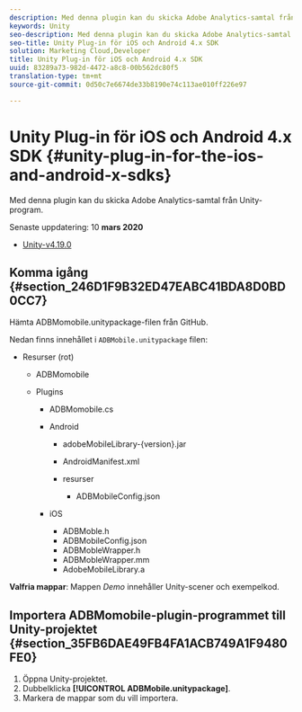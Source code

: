 ```yaml
---
description: Med denna plugin kan du skicka Adobe Analytics-samtal från Unity-program.
keywords: Unity
seo-description: Med denna plugin kan du skicka Adobe Analytics-samtal från Unity-program.
seo-title: Unity Plug-in för iOS och Android 4.x SDK
solution: Marketing Cloud,Developer
title: Unity Plug-in för iOS och Android 4.x SDK
uuid: 83289a73-982d-4472-a8c8-00b562dc80f5
translation-type: tm+mt
source-git-commit: 0d50c7e6674de33b8190e74c113ae010ff226e97

---
```



# Unity Plug-in för iOS och Android 4.x SDK {#unity-plug-in-for-the-ios-and-android-x-sdks}

Med denna plugin kan du skicka Adobe Analytics-samtal från Unity-program.

Senaste uppdatering: 10 **mars 2020**
* [Unity-v4.19.0](https://github.com/Adobe-Marketing-Cloud/mobile-services/releases/tag/v4.19.0-Unity)

## Komma igång {#section_246D1F9B32ED47EABC41BDA8D0BD0CC7}

Hämta ADBMomobile.unitypackage-filen från GitHub.

Nedan finns innehållet i `ADBMobile.unitypackage` filen:

* Resurser (rot)

   * ADBMomobile

   * Plugins

      * ADBMomobile.cs
      * Android

         * adobeMobileLibrary-{version}.jar
         * AndroidManifest.xml
         * resurser

            * ADBMobileConfig.json
      * iOS

         * ADBMoble.h
         * ADBMobileConfig.json
         * ADBMobleWrapper.h
         * ADBMobleWrapper.mm
         * AdobeMobileLibrary.a


**Valfria mappar**: Mappen *Demo* innehåller Unity-scener och exempelkod.

## Importera ADBMomobile-plugin-programmet till Unity-projektet {#section_35FB6DAE49FB4FA1ACB749A1F9480FE0}

1. Öppna Unity-projektet.
1. Dubbelklicka **[!UICONTROL ADBMobile.unitypackage]**.
1. Markera de mappar som du vill importera.
